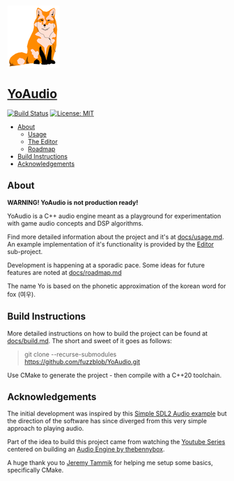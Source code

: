 ![image: fox with headphones](docs/img/fox_small.png)

# [YoAudio](https://github.com/fuzzblob/YoAudio)
[![Build Status](https://travis-ci.org/fuzzblob/YoAudio.svg?branch=master)](https://travis-ci.org/fuzzblob/YoAudio)  [![License: MIT](https://img.shields.io/badge/License-MIT-yellow.svg)](LICENSE)

- [About](#about)
	- [Usage](docs/usage.md)
	- [The Editor](docs/editor.md)
	- [Roadmap](docs/roadmap.md)
- [Build Instructions](docs/build.md)
- [Acknowledgements](#acknowledge)

## About <a name="about"></a>

**WARNING! YoAudio is not production ready!**

YoAudio is a C++ audio engine meant as a playground for experimentation with game audio concepts and DSP algorithms.

Find more detailed information about the project and it's at [docs/usage.md](docs/usage.md). An example implementation of it's functionality is provided by the [Editor](docs/editor.md) sub-project.

Development is happening at a sporadic pace. Some ideas for future features are noted at [docs/roadmap.md](docs/roadmap.md)

The name Yo is based on the phonetic approximation of the korean word for fox (여우).

## Build Instructions <a name="build"></a>

More detailed instructions on how to build the project can be found at [docs/build.md](docs/build.md).
The short and sweet of it goes as follows:

> git clone --recurse-submodules https://github.com/fuzzblob/YoAudio.git

Use CMake to generate the project - then compile with a C++20 toolchain.

## Acknowledgements<a name="acknowledge"></a>

The initial development was inspired by this [Simple SDL2 Audio example](https://github.com/jakebesworth/Simple-SDL2-Audio) but the direction of the software has since diverged from this very simple approach to playing audio.

Part of the idea to build this project came from watching the [Youtube Series](https://www.youtube.com/playlist?list=PLEETnX-uPtBVpZvp-R2daNfy9k3-L-Q3u) centered on building an [Audio Engine by thebennybox](https://github.com/BennyQBD/AudioTutorial).

A huge thank you to [Jeremy Tammik](https://github.com/jeremytammik) for helping me setup some basics, specifically CMake.